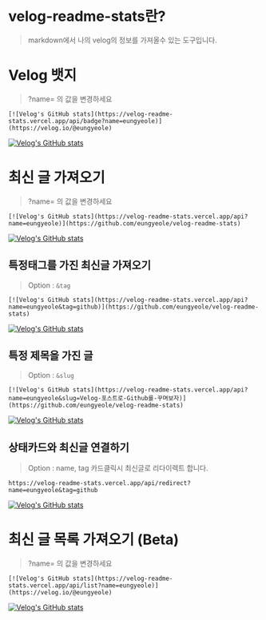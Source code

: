 # velog-readme-stats란?

> markdown에서 나의 velog의 정보를 가져올수 있는 도구입니다.

# Velog 뱃지

> ?name= 의 값을 변경하세요

```
[![Velog's GitHub stats](https://velog-readme-stats.vercel.app/api/badge?name=eungyeole)](https://velog.io/@eungyeole)
```

[![Velog's GitHub stats](https://velog-readme-stats.vercel.app/api/badge?name=eungyeole)](https://velog.io/@eungyeole)

# 최신 글 가져오기

> ?name= 의 값을 변경하세요

```
[![Velog's GitHub stats](https://velog-readme-stats.vercel.app/api?name=eungyeole)](https://github.com/eungyeole/velog-readme-stats)
```

[![Velog's GitHub stats](https://velog-readme-stats.vercel.app/api?name=eungyeole)](https://github.com/eungyeole/velog-readme-stats)

## 특정태그를 가진 최신글 가져오기

> Option : `&tag`

```
[![Velog's GitHub stats](https://velog-readme-stats.vercel.app/api?name=eungyeole&tag=github)](https://github.com/eungyeole/velog-readme-stats)
```

[![Velog's GitHub stats](https://velog-readme-stats.vercel.app/api?name=eungyeole&tag=github)](https://github.com/eungyeole/velog-readme-stats)

## 특정 제목을 가진 글

> Option : `&slug`

```
[![Velog's GitHub stats](https://velog-readme-stats.vercel.app/api?name=eungyeole&slug=Velog-포스트로-Github를-꾸며보자)](https://github.com/eungyeole/velog-readme-stats)
```

[![Velog's GitHub stats](https://velog-readme-stats.vercel.app/api?name=eungyeole&slug=Velog-포스트로-Github를-꾸며보자)](https://github.com/eungyeole/velog-readme-stats)

## 상태카드와 최신글 연결하기

> Option : name, tag
> 카드클릭시 최신글로 리다이렉트 합니다.

```
https://velog-readme-stats.vercel.app/api/redirect?name=eungyeole&tag=github
```

[![Velog's GitHub stats](https://velog-readme-stats.vercel.app/api?name=eungyeole&tag=github)](https://velog-readme-stats.vercel.app/api/redirect?name=eungyeole&tag=github)

# 최신 글 목록 가져오기 (Beta)

> ?name= 의 값을 변경하세요

```
[![Velog's GitHub stats](https://velog-readme-stats.vercel.app/api/list?name=eungyeole)](https://velog.io/@eungyeole)
```

[![Velog's GitHub stats](https://velog-readme-stats.vercel.app/api/list?name=eungyeole)](https://velog.io/@eungyeole)

